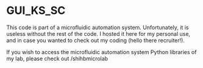 # GUI_KS_SC

This code is part of a microfluidic automation system. Unfortunately, it is useless without the rest of the code. 
I hosted it here for my personal use, and in case you wanted to check out my coding (hello there recruiter!).

If you wish to access the microfluidic automation system Python libraries of my lab, please check out /shihbmicrolab
